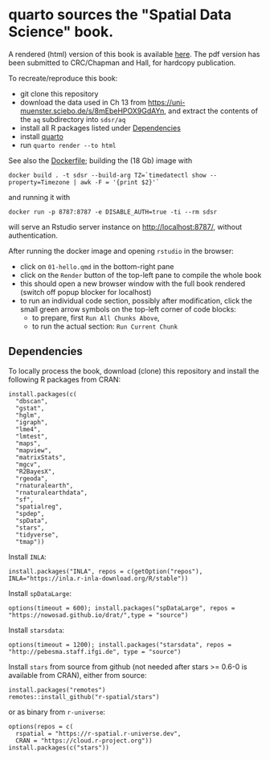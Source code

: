 # quarto sources the "Spatial Data Science" book.

A rendered (html) version of this book is available [here](https://r-spatial.org/book).
The pdf version has been submitted to CRC/Chapman and Hall, for hardcopy publication.

To recreate/reproduce this book:

* git clone this repository
* download the data used in Ch 13 from https://uni-muenster.sciebo.de/s/8mEbeHPOX9GdAYn, and extract the contents of the `aq` subdirectory into `sdsr/aq`
* install all R packages listed under [Dependencies](#dependencies)
* install [quarto](https://quarto.org/) 
* run `quarto render --to html`

See also the [Dockerfile](https://github.com/edzer/sdsr/tree/main/docker); building the (18 Gb) image with
```
docker build . -t sdsr --build-arg TZ=`timedatectl show --property=Timezone | awk -F = '{print $2}'`
```
and running it with
```
docker run -p 8787:8787 -e DISABLE_AUTH=true -ti --rm sdsr
```
will serve an Rstudio server instance on <http://localhost:8787/>, without authentication.

After running the docker image and opening `rstudio` in the browser:

* click on `01-hello.qmd` in the bottom-right pane
* click on the `Render` button of the top-left pane to compile the whole book
* this should open a new browser window with the full book rendered (switch off popup blocker for localhost)
* to run an individual code section, possibly after modification, click the small green arrow symbols on the top-left corner of code blocks:
    * to prepare, first `Run All Chunks Above`,
	* to run the actual section: `Run Current Chunk`

## Dependencies

To locally process the book, download (clone) this repository and install the following R packages from CRAN:

```
install.packages(c(
  "dbscan",
  "gstat",
  "hglm",
  "igraph",
  "lme4",
  "lmtest",
  "maps",
  "mapview",
  "matrixStats",
  "mgcv",
  "R2BayesX",
  "rgeoda",
  "rnaturalearth",
  "rnaturalearthdata",
  "sf",
  "spatialreg",
  "spdep",
  "spData",
  "stars",
  "tidyverse",
  "tmap"))
```

Install `INLA`:
```
install.packages("INLA", repos = c(getOption("repos"), INLA="https://inla.r-inla-download.org/R/stable"))
```

Install `spDataLarge`:
```
options(timeout = 600); install.packages("spDataLarge", repos = "https://nowosad.github.io/drat/",type = "source")
```
Install `starsdata`:
```
options(timeout = 1200); install.packages("starsdata", repos = "http://pebesma.staff.ifgi.de", type = "source")
```

Install `stars` from source from github (not needed after stars >= 0.6-0 is available from CRAN), either from source:
```
install.packages("remotes")
remotes::install_github("r-spatial/stars")
```
or as binary from `r-universe`:
```
options(repos = c(
  rspatial = "https://r-spatial.r-universe.dev",
  CRAN = "https://cloud.r-project.org"))
install.packages(c("stars"))
```
